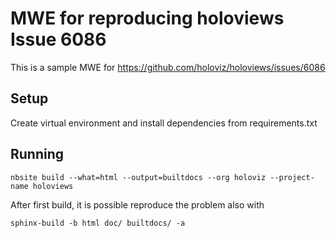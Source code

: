 # MWE for reproducing holoviews Issue 6086

This is a sample MWE for https://github.com/holoviz/holoviews/issues/6086

## Setup

Create virtual environment and install dependencies from requirements.txt

## Running

```
nbsite build --what=html --output=builtdocs --org holoviz --project-name holoviews
```

After first build, it is possible reproduce the problem also with

```
sphinx-build -b html doc/ builtdocs/ -a
```